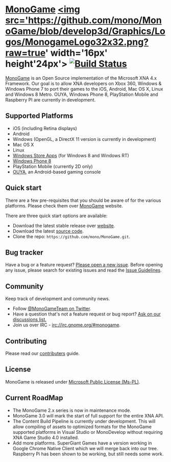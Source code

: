 # [MonoGame](http://monogame.net/) <a href='http://monogame.net/' target='_blank'><img src='https://github.com/mono/MonoGame/blob/develop3d/Graphics/Logos/MonogameLogo32x32.png?raw=true' width='16px' height'24px'></a> [![Build Status](http://sickie.sickheadgames.com:8080/job/develop3d/badge/icon)](http://sickie.sickheadgames.com:8080/job/develop3d/)

[MonoGame](http://monogame.net) is an Open Source implementation of the Microsoft XNA 4.x Framework. Our goal is to allow XNA developers on Xbox 360, Windows & Windows Phone 7 to port their games to the iOS, Android, Mac OS X, Linux and Windows 8 Metro. OUYA, Windows Phone 8, PlayStation Mobile and Raspberry PI are currently in development.

## Supported Platforms

* iOS (including Retina displays)
* Android
* Windows (OpenGL, a DirectX 11 version is currently in development)
* Mac OS X
* Linux
* [Windows Store Apps](http://dev.windows.com) (for Windows 8 and Windows RT)
* [Windows Phone 8](http://dev.windowsphone.com)
* PlayStation Mobile (currently 2D only)
* [OUYA](http://ouya.tv), an Android-based gaming console

## Quick start

There are a few pre-requisites that you should be aware of for the various platforms. Please check them over [MonoGame](http://monogame.net/downloads) website.

There are three quick start options are available:
* Download the latest stable release over [website](http://monogame.net/downloads).
* Download the latest [source code](https://github.com/mono/MonoGame/archive/develop3d.zip).
* Clone the repo: `https://github.com/mono/MonoGame.git`.

## Bug tracker

Have a bug or a feature request? [Please open a new issue](https://github.com/mono/MonoGame/issues). Before opening any issue, please search for existing issues and read the [Issue Guidelines](https://github.com/necolas/issue-guidelines).

## Community

Keep track of development and community news.

* Follow [@MonoGameTeam on Twitter](https://twitter.com/monogameteam).
* Have a question that's not a feature request or bug report? [Ask on our discussions list.](http://monogame.codeplex.com/discussions)
* Join us over IRC - [irc://irc.gnome.org/#monogame](http://mibbit.com/?server=irc.gnome.org&channel=%23monogame). 

## Contributing

Please read our [contributers](https://github.com/mono/MonoGame/wiki/Contributing-to-MonoGame) guide.

## License

MonoGame is released under [Microsoft Public License (Ms-PL)](https://github.com/mono/MonoGame/blob/develop3d/LICENSE.txt).

## Current RoadMap

* The MonoGame 2.x series is now in maintenance mode.
* MonoGame 3.0 will mark the start of full support for the entire XNA API.
* The Content Build Pipeline is currently under development. This will allow compiling of assets to optimized formats for the MonoGame supported platforms in Visual Studio or MonoDevelop without requiring XNA Game Studio 4.0 installed.
* Add more platforms. SuperGiant Games have a version working in Google Chrome Native Client which we will merge back into our tree.  Raspberry Pi has been shown to be working, but still needs some work.
